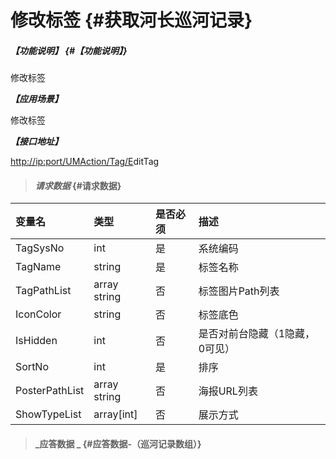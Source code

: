 # 修改标签 {#获取河长巡河记录}

##### _【功能说明】_ {#【功能说明】}

修改标签

_**【应用场景】**_

修改标签

_**【接口地址】**_

[http://ip:port/UMAction/Tag/E](http://ip:port/HMQuery/PatrolRiver/GetPatrolRivers)ditTag

> #### _请求数据_ {#请求数据}

| 变量名 | 类型 | 是否必须 | 描述 |
| :--- | :--- | :--- | :--- |
| TagSysNo | int | 是 | 系统编码 |
| TagName | string | 是 | 标签名称 |
| TagPathList | array string | 否 | 标签图片Path列表 |
| IconColor | string | 否 | 标签底色 |
| IsHidden | int | 否 | 是否对前台隐藏（1隐藏，0可见） |
| SortNo| int | 是 | 排序
| PosterPathList | array string | 否 | 海报URL列表 |
| ShowTypeList | array[int] | 否 | 展示方式 |






> #### _应答数据 _ {#应答数据-（巡河记录数组）}



